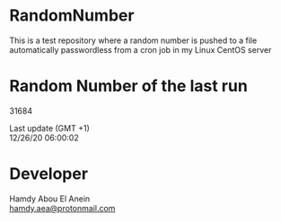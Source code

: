 # RandomNumber    
This is a test repository where a random number is pushed to a file automatically passwordless from a cron job in my Linux CentOS server    
# Random Number of the last run   
31684
      
Last update (GMT +1)    
12/26/20 06:00:02
# Developer    
Hamdy Abou El Anein   
hamdy.aea@protonmail.com
